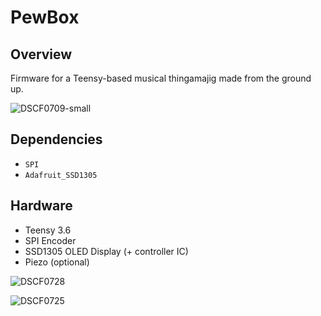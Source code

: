 # PewBox
## Overview

Firmware for a Teensy-based musical thingamajig made from the ground up.

![DSCF0709-small](https://user-images.githubusercontent.com/1136262/174444239-a10259ce-7e7f-48be-9863-ccbf2bd6e71a.jpg)

## Dependencies
- `SPI`
- `Adafruit_SSD1305`

## Hardware
- Teensy 3.6
- SPI Encoder
- SSD1305 OLED Display (+ controller IC)
- Piezo (optional)

![DSCF0728](https://user-images.githubusercontent.com/1136262/174444248-f159da2a-8561-46fb-9b1b-06cd3d48ebbf.JPG)

![DSCF0725](https://user-images.githubusercontent.com/1136262/174444252-a2ef6696-1c33-4e25-b98e-ddfdd0d93711.JPG)
